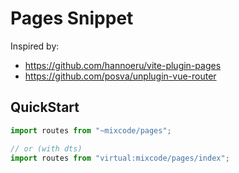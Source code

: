# Pages Snippet

Inspired by:

- https://github.com/hannoeru/vite-plugin-pages
- https://github.com/posva/unplugin-vue-router

## QuickStart

```ts
import routes from "~mixcode/pages";

// or (with dts)
import routes from "virtual:mixcode/pages/index";
```
